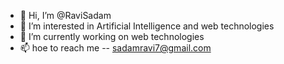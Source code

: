 - 👋 Hi, I’m @RaviSadam
- 👀 I’m interested in Artificial Intelligence and web technologies
- 🌱 I’m currently working on web technologies
- 📫 hoe to reach me -- sadamravi7@gmail.com

<!---
RaviSadam/RaviSadam is a ✨ special ✨ repository because its `README.md` (this file) appears on your GitHub profile.
You can click the Preview link to take a look at your changes.
--->
